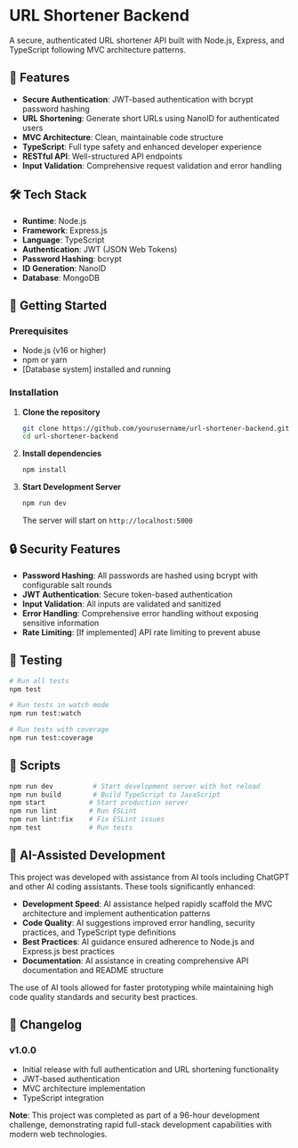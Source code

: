 # URL Shortener Backend

A secure, authenticated URL shortener API built with Node.js, Express, and TypeScript following MVC architecture patterns.

## 🚀 Features

- **Secure Authentication**: JWT-based authentication with bcrypt password hashing
- **URL Shortening**: Generate short URLs using NanoID for authenticated users
- **MVC Architecture**: Clean, maintainable code structure
- **TypeScript**: Full type safety and enhanced developer experience
- **RESTful API**: Well-structured API endpoints
- **Input Validation**: Comprehensive request validation and error handling

## 🛠 Tech Stack

- **Runtime**: Node.js
- **Framework**: Express.js
- **Language**: TypeScript
- **Authentication**: JWT (JSON Web Tokens)
- **Password Hashing**: bcrypt
- **ID Generation**: NanoID
- **Database**: MongoDB



## 🚦 Getting Started

### Prerequisites

- Node.js (v16 or higher)
- npm or yarn
- [Database system] installed and running

### Installation

1. **Clone the repository**
   ```bash
   git clone https://github.com/yourusername/url-shortener-backend.git
   cd url-shortener-backend
   ```

2. **Install dependencies**
   ```bash
   npm install
   ```

5. **Start Development Server**
   ```bash
   npm run dev
   ```

   The server will start on `http://localhost:5000`


## 🔒 Security Features

- **Password Hashing**: All passwords are hashed using bcrypt with configurable salt rounds
- **JWT Authentication**: Secure token-based authentication
- **Input Validation**: All inputs are validated and sanitized
- **Error Handling**: Comprehensive error handling without exposing sensitive information
- **Rate Limiting**: [If implemented] API rate limiting to prevent abuse

## 🧪 Testing

```bash
# Run all tests
npm test

# Run tests in watch mode
npm run test:watch

# Run tests with coverage
npm run test:coverage
```

## 📝 Scripts

```bash
npm run dev          # Start development server with hot reload
npm run build        # Build TypeScript to JavaScript
npm start           # Start production server
npm run lint        # Run ESLint
npm run lint:fix    # Fix ESLint issues
npm test            # Run tests
```


## 🤖 AI-Assisted Development

This project was developed with assistance from AI tools including ChatGPT and other AI coding assistants. These tools significantly enhanced:

- **Development Speed**: AI assistance helped rapidly scaffold the MVC architecture and implement authentication patterns
- **Code Quality**: AI suggestions improved error handling, security practices, and TypeScript type definitions
- **Best Practices**: AI guidance ensured adherence to Node.js and Express.js best practices
- **Documentation**: AI assistance in creating comprehensive API documentation and README structure

The use of AI tools allowed for faster prototyping while maintaining high code quality standards and security best practices.

## 🔄 Changelog

### v1.0.0
- Initial release with full authentication and URL shortening functionality
- JWT-based authentication
- MVC architecture implementation
- TypeScript integration

**Note**: This project was completed as part of a 96-hour development challenge, demonstrating rapid full-stack development capabilities with modern web technologies.
